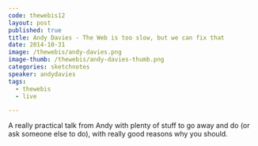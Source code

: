 ```yaml
---
code: thewebis12
layout: post
published: true
title: Andy Davies - The Web is too slow, but we can fix that
date: 2014-10-31
image: /thewebis/andy-davies.png
image-thumb: /thewebis/andy-davies-thumb.png
categories: sketchnotes
speaker: andydavies
tags:
  - thewebis
  - live

---
```


A really practical talk from Andy with plenty of stuff to go away and do (or ask someone else to do), with really good reasons why you should.
